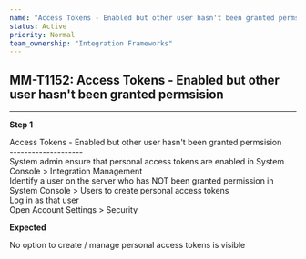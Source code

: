 ```yaml
---
name: "Access Tokens - Enabled but other user hasn't been granted permsision"
status: Active
priority: Normal
team_ownership: "Integration Frameworks"
---
```


## MM-T1152: Access Tokens - Enabled but other user hasn't been granted permsision

---

**Step 1**

Access Tokens - Enabled but other user hasn't been granted permsision\
\--------------------\
System admin ensure that personal access tokens are enabled in System Console > Integration Management\
Identify a user on the server who has NOT been granted permission in System Console > Users to create personal access tokens\
Log in as that user\
Open Account Settings > Security

**Expected**

No option to create / manage personal access tokens is visible
